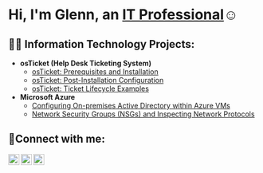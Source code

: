 <h1>Hi, I'm Glenn, an <a href="https://linkedin.com/in/Josh">IT Professional</a>☺</h1>

<h2>👨‍💻 Information Technology Projects:</h2>

- <b>osTicket (Help Desk Ticketing System)</b>
  - [osTicket: Prerequisites and Installation](https://github.com/Gleejr/osticket-prereqs)
  - [osTicket: Post-Installation Configuration](https://github.com/Gleejr/post-install-config)
  - [osTicket: Ticket Lifecycle Examples](https://github.com/Gleejr/ticket-lifecycle)
- <b>Microsoft Azure</b>
  - [Configuring On-premises Active Directory within Azure VMs](https://github.com/Gleejr/configure-ad)
  - [Network Security Groups (NSGs) and Inspecting Network Protocols](https://github.com/Gleejr/azure-network-protocols)

<h2>🤳Connect with me:</h2>

[<img align="left" alt="Josh | Twitter" width="22px" src="https://cdn.jsdelivr.net/npm/simple-icons@v3/icons/twitter.svg" />][twitter]
[<img align="left" alt="Josh | LinkedIn" width="22px" src="https://cdn.jsdelivr.net/npm/simple-icons@v3/icons/linkedin.svg" />][linkedin]
[<img align="left" alt="Josh | Instagram" width="22px" src="https://cdn.jsdelivr.net/npm/simple-icons@v3/icons/instagram.svg" />][instagram]

[twitter]: https://twitter.com/Josh
[instagram]: https://www.instagram.com/Josh
[linkedin]: https://linkedin.com/in/Josh
